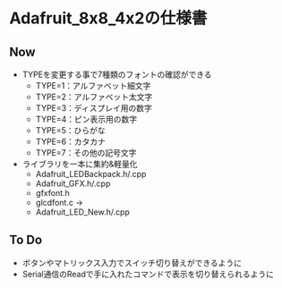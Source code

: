 # Adafruit_8x8_4x2の仕様書
## Now
* TYPEを変更する事で7種類のフォントの確認ができる
  - TYPE=1：アルファベット細文字
  - TYPE=2：アルファベット太文字
  - TYPE=3：ディスプレイ用の数字
  - TYPE=4：ピン表示用の数字
  - TYPE=5：ひらがな
  - TYPE=6：カタカナ
  - TYPE=7：その他の記号文字
* ライブラリを一本に集約&軽量化
  - Adafruit_LEDBackpack.h/.cpp
  - Adafruit_GFX.h/.cpp
  - gfxfont.h
  - glcdfont.c
  ->
  - Adafruit_LED_New.h/.cpp
## To Do
* ボタンやマトリックス入力でスイッチ切り替えができるように
* Serial通信のReadで手に入れたコマンドで表示を切り替えられるように
